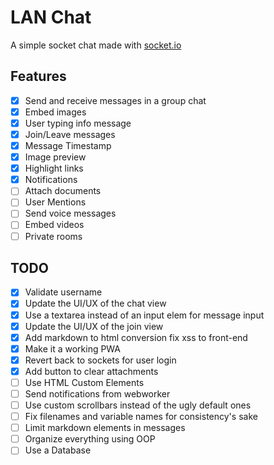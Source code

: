 # LAN Chat
A simple socket chat made with [socket.io](https://socket.io/)

## Features
- [x] Send and receive messages in a group chat
- [x] Embed images
- [x] User typing info message
- [x] Join/Leave messages
- [x] Message Timestamp
- [x] Image preview
- [x] Highlight links
- [x] Notifications
- [ ] Attach documents
- [ ] User Mentions
- [ ] Send voice messages
- [ ] Embed videos
- [ ] Private rooms

## TODO
- [x] Validate username
- [x] Update the UI/UX of the chat view
- [x] Use a textarea instead of an input elem for message input
- [x] Update the UI/UX of the join view
- [x] Add markdown to html conversion fix xss to front-end
- [x] Make it a working PWA
- [x] Revert back to sockets for user login
- [x] Add button to clear attachments
- [ ] Use HTML Custom Elements
- [ ] Send notifications from webworker
- [ ] Use custom scrollbars instead of the ugly default ones
- [ ] Fix filenames and variable names for consistency's sake
- [ ] Limit markdown elements in messages
- [ ] Organize everything using OOP
- [ ] Use a Database

